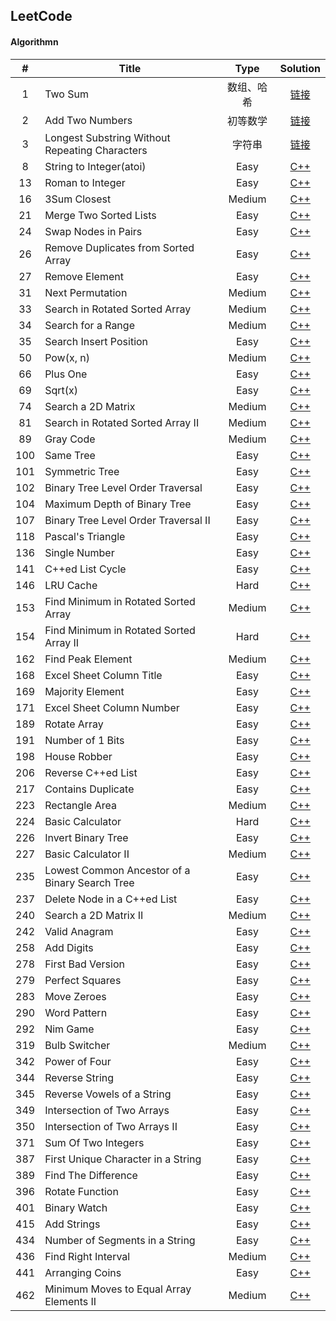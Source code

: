 ## LeetCode

#### Algorithmn
|#|Title|Type|Solution|
|:-:|---|:--------:|:--:|
|1|Two Sum|数组、哈希|[链接](https://github.com/patricklin2018/LeetCode/tree/master/code/1%20-%20Two%20Sum)|
|2|Add Two Numbers|初等数学|[链接](https://github.com/patricklin2018/LeetCode/tree/master/code/2%20-%20Add%20Two%20Numbers)|
|3|Longest Substring Without Repeating Characters|字符串|[链接](https://github.com/patricklin2018/LeetCode/tree/master/code/3%20-%20Longest%20Substring%20Without%20Repeating%20Characters)|
|8|String to Integer(atoi)|Easy|[C++](https://github.com/patricklin2018/LeetCode/tree/master/code/8%20-%20String%20to%20Integer(atoi))|
|13|Roman to Integer|Easy|[C++](https://github.com/patricklin2018/LeetCode/tree/master/code/13%20-%20Roman%20to%20Integer)|
|16|3Sum Closest|Medium|[C++](https://github.com/patricklin2018/LeetCode/tree/master/code/16%20-%203Sum%20Closest)|
|21|Merge Two Sorted Lists|Easy|[C++](https://github.com/patricklin2018/LeetCode/tree/master/code/21%20-%20Merge%20Two%20Sorted%20Lists)|
|24|Swap Nodes in Pairs|Easy|[C++](https://github.com/patricklin2018/LeetCode/tree/master/code/24%20-%20Swap%20Nodes%20in%20Pairs)|
|26|Remove Duplicates from Sorted Array|Easy|[C++](https://github.com/patricklin2018/LeetCode/tree/master/code/26%20-%20Remove%20Duplicates%20from%20Sorted%20Array)|
|27|Remove Element|Easy|[C++](https://github.com/patricklin2018/LeetCode/tree/master/code/27%20-%20Remove%20Element)|
|31|Next Permutation|Medium|[C++](https://github.com/patricklin2018/LeetCode/tree/master/code/31%20-%20Next%20Permutation)|
|33|Search in Rotated Sorted Array|Medium|[C++](https://github.com/patricklin2018/LeetCode/tree/master/code/33%20-%20Search%20in%20Rotated%20Sorted%20Array)|
|34|Search for a Range|Medium|[C++](https://github.com/patricklin2018/LeetCode/tree/master/code/34%20-%20Search%20for%20a%20Range)|
|35|Search Insert Position|Easy|[C++](https://github.com/patricklin2018/LeetCode/tree/master/code/35%20-%20Search%20Insert%20Position)|
|50|Pow(x, n)|Medium|[C++](https://github.com/patricklin2018/LeetCode/tree/master/code/50%20-%20Pow(x,%20n))|
|66|Plus One|Easy|[C++](https://github.com/patricklin2018/LeetCode/tree/master/code/66%20-%20Plus%20One)|
|69|Sqrt(x)|Easy|[C++](https://github.com/patricklin2018/LeetCode/tree/master/code/69%20-%20Sqrt(x))|
|74|Search a 2D Matrix|Medium|[C++](https://github.com/patricklin2018/LeetCode/tree/master/code/74%20-%20Search%20a%202D%20Matrix)|
|81|Search in Rotated Sorted Array II|Medium|[C++](https://github.com/patricklin2018/LeetCode/tree/master/code/81%20-%20Search%20in%20Rotated%20Sorted%20Array%20II)|
|89|Gray Code|Medium|[C++](https://github.com/patricklin2018/LeetCode/tree/master/code/89%20-%20Gray%20Code)|
|100|Same Tree|Easy|[C++](https://github.com/patricklin2018/LeetCode/tree/master/code/100%20-%20Same%20Tree)|
|101|Symmetric Tree|Easy|[C++](https://github.com/patricklin2018/LeetCode/tree/master/code/101%20-%20Symmetric%20Tree)|
|102|Binary Tree Level Order Traversal|Easy|[C++](https://github.com/patricklin2018/LeetCode/tree/master/code/102%20-%20Binary%20Tree%20Level%20Order%20Traversal)|
|104|Maximum Depth of Binary Tree|Easy|[C++](https://github.com/patricklin2018/LeetCode/tree/master/code/104%20-%20Maximum%20Depth%20of%20Binary%20Tree)|
|107|Binary Tree Level Order Traversal II|Easy|[C++](https://github.com/patricklin2018/LeetCode/tree/master/code/107%20-%20Binary%20Tree%20Level%20Order%20Traversal%20II)|
|118|Pascal's Triangle|Easy|[C++](https://github.com/patricklin2018/LeetCode/tree/master/code/118%20-%20Pascal's%20Triangle)|
|136|Single Number|Easy|[C++](https://github.com/patricklin2018/LeetCode/tree/master/code/136%20-%20Single%20Number)|
|141|C++ed List Cycle|Easy|[C++](https://github.com/patricklin2018/LeetCode/tree/master/code/141%20-%20C++ed%20List%20Cycle)|
|146|LRU Cache|Hard|[C++](https://github.com/patricklin2018/LeetCode/tree/master/code/146%20-%20LRU%20Cache)|
|153|Find Minimum in Rotated Sorted Array|Medium|[C++](https://github.com/patricklin2018/LeetCode/tree/master/code/153%20-%20Find%20Minimum%20in%20Rotated%20Sorted%20Array)|
|154|Find Minimum in Rotated Sorted Array II|Hard|[C++](https://github.com/patricklin2018/LeetCode/tree/master/code/154%20-%20Find%20Minimum%20in%20Rotated%20Sorted%20Array%20II)|
|162|Find Peak Element|Medium|[C++](https://github.com/patricklin2018/LeetCode/tree/master/code/162%20-%20Find%20Peak%20Element)|
|168|Excel Sheet Column Title|Easy|[C++](https://github.com/patricklin2018/LeetCode/tree/master/code/168%20-%20Excel%20Sheet%20Column%20Title)|
|169|Majority Element|Easy|[C++](https://github.com/patricklin2018/LeetCode/tree/master/code/169%20-%20Majority%20Element)|
|171|Excel Sheet Column Number|Easy|[C++](https://github.com/patricklin2018/LeetCode/tree/master/code/171%20-%20Excel%20Sheet%20Column%20Number)|
|189|Rotate Array|Easy|[C++](https://github.com/patricklin2018/LeetCode/tree/master/code/189%20-%20Rotate%20Array)|
|191|Number of 1 Bits|Easy|[C++](https://github.com/patricklin2018/LeetCode/tree/master/code/191%20-%20Number%20of%201%20Bits)|
|198|House Robber|Easy|[C++](https://github.com/patricklin2018/LeetCode/tree/master/code/198%20-%20House%20Robber)|
|206|Reverse C++ed List|Easy|[C++](https://github.com/patricklin2018/LeetCode/tree/master/code/206%20-%20Reverse%20C++ed%20List)|
|217|Contains Duplicate|Easy|[C++](https://github.com/patricklin2018/LeetCode/tree/master/code/217%20-%20Contains%20Duplicate)|
|223|Rectangle Area|Medium|[C++](https://github.com/patricklin2018/LeetCode/tree/master/code/223%20-%20Rectangle%20Area)|
|224|Basic Calculator|Hard|[C++](https://github.com/patricklin2018/LeetCode/tree/master/code/224%20-%20Basic%20Calculator)|
|226|Invert Binary Tree|Easy|[C++](https://github.com/patricklin2018/LeetCode/tree/master/code/226%20-%20Invert%20Binary%20Tree)|
|227|Basic Calculator II|Medium|[C++](https://github.com/patricklin2018/LeetCode/tree/master/code/227%20-%20Basic%20Calculator%20II)|
|235|Lowest Common Ancestor of a Binary Search Tree|Easy|[C++](https://github.com/patricklin2018/LeetCode/tree/master/code/Lowest%20Common%20Ancestor%20of%20a%20Binary%20Search%20Tree)|
|237|Delete Node in a C++ed List|Easy|[C++](https://github.com/patricklin2018/LeetCode/tree/master/code/237%20-%20Delete%20Node%20in%20a%20C++ed%20List)|
|240|Search a 2D Matrix II|Medium|[C++](https://github.com/patricklin2018/LeetCode/tree/master/code/240%20-%20Search%20a%202D%20Matrix%20II)|
|242|Valid Anagram|Easy|[C++](https://github.com/patricklin2018/LeetCode/tree/master/code/242%20-%20Valid%20Anagram)|
|258|Add Digits|Easy|[C++](https://github.com/patricklin2018/LeetCode/tree/master/code/258%20-%20Add%20Digits)|
|278|First Bad Version|Easy|[C++](https://github.com/patricklin2018/LeetCode/tree/master/code/278%20-%20First%20Bad%20Version)|
|279|Perfect Squares|Easy|[C++](https://github.com/patricklin2018/LeetCode/tree/master/code/279%20-%20Perfect%20Squares)|
|283|Move Zeroes|Easy|[C++](https://github.com/patricklin2018/LeetCode/tree/master/code/283%20-%20Move%20Zeroes)|
|290|Word Pattern|Easy|[C++](https://github.com/patricklin2018/LeetCode/tree/master/code/290%20-%20Word%20Pattern)|
|292|Nim Game|Easy|[C++](https://github.com/patricklin2018/LeetCode/tree/master/code/292%20-%20Nim%20Game)|
|319|Bulb Switcher|Medium|[C++](https://github.com/patricklin2018/LeetCode/tree/master/code/319%20-%20Bulb%20Switcher)|
|342|Power of Four|Easy|[C++](https://github.com/patricklin2018/LeetCode/tree/master/code/342%20-%20Power%20of%20Four)|
|344|Reverse String|Easy|[C++](https://github.com/patricklin2018/LeetCode/tree/master/code/344%20-%20Reverse%20String)|
|345|Reverse Vowels of a String|Easy|[C++](https://github.com/patricklin2018/LeetCode/tree/master/code/345%20-%20Reverse%20Vowels%20of%20a%20String)|
|349|Intersection of Two Arrays|Easy|[C++](https://github.com/patricklin2018/LeetCode/tree/master/code/349%20-%20Intersection%20of%20Two%20Arrays)|
|350|Intersection of Two Arrays II|Easy|[C++](https://github.com/patricklin2018/LeetCode/tree/master/code/350%20-%20Intersection%20of%20Two%20Arrays%20II)|
|371|Sum Of Two Integers|Easy|[C++](https://github.com/patricklin2018/LeetCode/tree/master/code/371%20-%20Sum%20Of%20Two%20Integers)|
|387|First Unique Character in a String|Easy|[C++](https://github.com/patricklin2018/LeetCode/tree/master/code/387%20-%20First%20Unique%20Character%20in%20a%20String)|
|389|Find The Difference|Easy|[C++](https://github.com/patricklin2018/LeetCode/tree/master/code/389%20-%20Find%20The%20Difference)|
|396|Rotate Function|Easy|[C++](https://github.com/patricklin2018/LeetCode/tree/master/code/396%20-%20Rotate%20Function)|
|401|Binary Watch|Easy|[C++](https://github.com/patricklin2018/LeetCode/tree/master/code/401%20-%20Binary%20Watch)|
|415|Add Strings|Easy|[C++](https://github.com/patricklin2018/LeetCode/tree/master/code/415%20-%20Add%20Strings)|
|434|Number of Segments in a String|Easy|[C++](https://github.com/patricklin2018/LeetCode/tree/master/code/434%20-%20Number%20of%20Segments%20in%20a%20String)|
|436|Find Right Interval|Medium|[C++](https://github.com/patricklin2018/LeetCode/tree/master/code/436%20-%20Find%20Right%20Interval)|
|441|Arranging Coins|Easy|[C++](https://github.com/patricklin2018/LeetCode/tree/master/code/441%20-%20Arranging%20Coins)|
|462|Minimum Moves to Equal Array Elements II|Medium|[C++](https://github.com/patricklin2018/LeetCode/tree/master/code/462%20-%20Minimum%20Moves%20to%20Equal%20Array%20Elements%20II)|